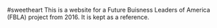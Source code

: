 #sweetheart
This is a website for a Future Buisness Leaders of America (FBLA) project from 2016. It is kept as a reference.

